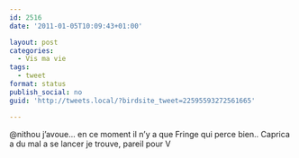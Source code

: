 ```yaml
---
id: 2516
date: '2011-01-05T10:09:43+01:00'

layout: post
categories:
  - Vis ma vie
tags:
  - tweet
format: status
publish_social: no
guid: 'http://tweets.local/?birdsite_tweet=22595593272561665'

---
```


@nithou j’avoue… en ce moment il n’y a que Fringe qui perce bien.. Caprica a du mal a se lancer je trouve, pareil pour V